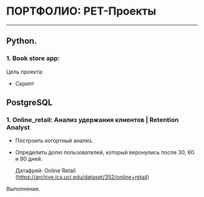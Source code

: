 # ПОРТФОЛИО: PET-Проекты
______________________________________________________
## Python.

### 1. Book store app:
Цель проекта:
- Скрипт 



## PostgreSQL

### 1. Online_retail: Анализ удержания клиентов | Retention Analyst
- Построить когортный анализ.
- Определить долю пользователей, который веронулись после 30, 60 и 90 дней.

  Датафрей: Online Retail (https://archive.ics.uci.edu/dataset/352/online+retail)

Выполнение.
